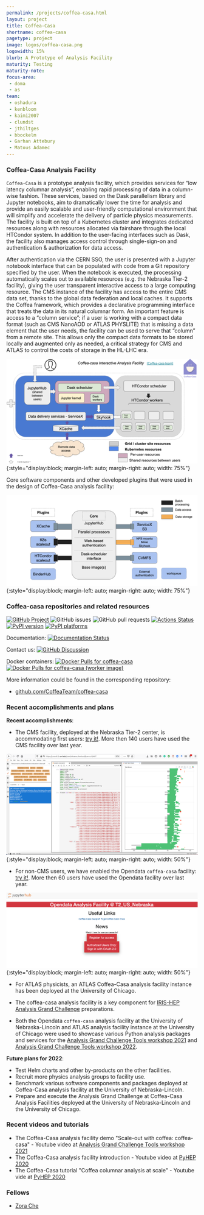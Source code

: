 ```yaml
---
permalink: /projects/coffea-casa.html
layout: project
title: Coffea-Casa
shortname: coffea-casa
pagetype: project
image: logos/coffea-casa.png
logowidth: 15%
blurb: A Prototype of Analysis Facility
maturity: Testing
maturity-note:
focus-area:
 - doma
 - as
team:
 - oshadura
 - kenbloom
 - kaimi2007
 - clundst
 - jthiltges
 - bbockelm
 - Garhan Attebury
 - Matous Adamec
---
```




### Coffea-Casa Analysis Facility

`Coffea-Casa` is a prototype analysis facility, which provides services for “low latency columnar analysis”, enabling rapid processing of data in a column-wise fashion. These services, based on the Dask parallelism library and Jupyter notebooks, aim to dramatically lower the time for analysis and provide an easily scalable and user-friendly computational environment that will simplify and accelerate the delivery of particle physics measurements. The facility is built on top of a Kubernetes cluster and integrates dedicated resources along with resources allocated via fairshare through the local HTCondor system. In addition to the user-facing interfaces such as Dask, the facility also manages access control through single-sign-on and authentication & authorization for data access.

After authentication via the CERN SSO, the user is presented with a Jupyter notebook interface that can be populated with code from a Git repository specified by the user.  When the notebook is executed, the processing automatically scales out to available resources (e.g. the Nebraska Tier-2 facility), giving the user transparent interactive access to a large computing resource.  The CMS instance of the facility has access to the entire CMS data set, thanks to the global data federation and local caches.  It supports the Coffea framework, which provides a declarative programming interface that treats the data in its natural columnar form.  An important feature is access to a “column service”; if a user is working with a compact data format (such as CMS NanoAOD or ATLAS PHYSLITE) that is missing a data element that the user needs, the facility can be used to serve that “column” from a remote site.  This allows only the compact data formats to be stored locally and augmented only as needed, a critical strategy for CMS and ATLAS to control the costs of storage in the HL-LHC era.

![Generic design schema of Coffea-Casa analysis facility](/assets/images/coffea-casa-1.png){:style="display:block; margin-left: auto; margin-right: auto; width: 75%"}


Core software components and other developed plugins that were used in the design of Coffea-Casa analysis facility:

![Core components used in design of Coffea-Casa analysis facility](/assets/images/coffea-casa-2.png){:style="display:block; margin-left: auto; margin-right: auto; width: 75%"}



### Coffea-casa repositories and related resources

[![GitHub Project](https://img.shields.io/badge/GitHub--blue?style=social&logo=GitHub)](https://github.com/CoffeaTeam/coffea-casa/)
![GitHub issues](https://img.shields.io/github/issues/coffeateam/coffea-casa)
![GitHub pull requests](https://img.shields.io/github/issues-pr/coffeateam/coffea-casa)
[![Actions Status][actions-badge]][actions-link]
[![PyPI version][pypi-version]][pypi-link]
[![PyPI platforms][pypi-platforms]][pypi-link]

Documentation:
[![Documentation Status][rtd-badge]][rtd-link]

Contact us:
[![GitHub Discussion][github-discussions-badge]][github-discussions-link]

[actions-badge]:            https://github.com/CoffeaTeam/coffea-casa/workflows/CI/CD/badge.svg
[actions-link]:             https://github.com/CoffeaTeam/coffea-casa/actions
[github-discussions-badge]: https://img.shields.io/static/v1?label=Discussions&message=Ask&color=blue&logo=github
[github-discussions-link]:  https://github.com/CoffeaTeam/coffea-casa/discussions
[pypi-link]:                https://pypi.org/project/coffea-casa/
[pypi-platforms]:           https://img.shields.io/pypi/pyversions/coffea-casa
[pypi-version]:             https://badge.fury.io/py/coffea-casa.svg
[rtd-badge]:                https://readthedocs.org/projects/coffea-casa/badge/?version=latest
[rtd-link]:                 https://coffea-casa.readthedocs.io/en/latest/?badge=latest

Docker containers:
[![Docker Pulls for coffea-casa](https://img.shields.io/docker/pulls/coffeateam/coffea-casa.svg)](https://hub.docker.com/r/coffeateam/coffea-casa)
[![Docker Pulls for coffea-casa (worker image)](https://img.shields.io/docker/pulls/coffeateam/coffea-casa-analysis.svg)](https://hub.docker.com/r/coffeateam/coffea-casa-analysis)

More information could be found in the corresponding repository:
 * [github.com/CoffeaTeam/coffea-casa](https://github.com/CoffeaTeam/coffea-casa)



### Recent accomplishments and plans

**Recent accomplishments**:
- The CMS facility, deployed at the Nebraska Tier-2 center, is accommodating first users: [try it!](https://coffea.casa/). More then 140 users have used the CMS facility over last year.

![CMS Coffea-Casa Jupyterlab interface with Dask Labextention powered cluster](/assets/images/coffea-casa-3.png){:style="display:block; margin-left: auto; margin-right: auto; width: 50%"}

- For non-CMS users, we have enabled the Opendata `coffea-casa` facility: [try it!](https://coffea-opendata.casa/). More then 60 users have  used the Opendata facility over last year.

![Opendata Coffea-Casa login web-page enabling a user access to Jupyterlab interface with Dask Labextention powered cluster](/assets/images/coffea-casa-4.png){:style="display:block; margin-left: auto; margin-right: auto; width: 50%"}

- For ATLAS physicists, an ATLAS Coffea-Casa analysis facility instance has been deployed at the University of Chicago.

- The coffea-casa analysis facility is a key component for [IRIS-HEP Analysis Grand Challenge](https://iris-hep.org/projects/agc.html) preparations.

- Both the Opendata `coffea-casa` analysis facility at the University of Nebraska-Lincoln and ATLAS analysis facility instance at the University of Chicago were used to showcase various Python analysis packages and services for the [Analysis Grand Challenge Tools workshop 2021](https://indico.cern.ch/event/1076231/) and [Analysis Grand Challenge Tools workshop 2022](https://indico.cern.ch/event/1126109/).


**Future plans for 2022**:
- Test Helm charts and other by-products on the other facilities.
- Recruit more physics analysis groups to facility use.
- Benchmark various software components and packages deployed at Coffea-Casa analysis facility at the University of Nebraska-Lincoln.
- Prepare and execute the Analysis Grand Challenge at Coffea-Casa Analysis Facilities deployed at the University of Nebraska-Lincoln and the University of Chicago.


### Recent videos and tutorials

*  The Coffea-Casa analysis facility demo "Scale-out with coffea: coffea-casa" - Youtube video at [Analysis Grand Challenge Tools workshop 2021](https://youtu.be/7s30NNsAG7w)
* The Coffea-Casa analysis facility introduction - Youtube video at [PyHEP 2020](https://www.youtube.com/watch?v=CDIFd1gDbSc)
* The Coffea-Casa tutorial "Coffea columnar analysis at scale" -  Youtube vide at [PyHEP 2020](https://www.youtube.com/watch?v=oPl0t8J36-Q)


### Fellows

* [Zora Che](/pages/fellows/zche.html)
